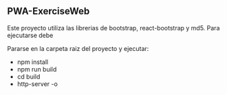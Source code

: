
## PWA-ExerciseWeb

Este proyecto utiliza las librerias de bootstrap, react-bootstrap y md5. Para ejecutarse debe

Pararse en la carpeta raiz del proyecto y ejecutar:

- npm install
- npm run build
- cd build
- http-server -o
